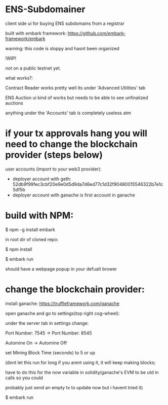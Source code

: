 # ENS-Subdomainer
client side ui for buying ENS subdomains from a registrar

built with embark framework: https://github.com/embark-framework/embark

warning: this code is sloppy and hasnt been organized

!WIP!

not on a public testnet yet.

what works?:

  Contract Reader works pretty well its under 'Advanced Utilities' tab
  
  ENS Auction ui kind of works but needs to be able to see unfinalized auctions
  
  anything under the 'Accounts' tab is completely useless atm



  # if your tx approvals hang you will need to change the blockchain provider (steps below)
  
  user accounts (import to your web3 provider):
  
  * deployer account with geth: 52db9f99fec3cbf20e9e0d5d9da7d6ed77c1d32f90480015546322b7e1c5df5b
  * deployer account with ganache is first account in ganache

  # build with NPM:
  
  $ npm -g install embark
  
  in root dir of cloned repo:
  
  $ npm install
  
  $ embark run
  
  should have a webpage popup in your defualt brower
  
  
  
  # change the blockchain provider:
  
  install ganache: https://truffleframework.com/ganache
  
  open ganache and go to settings(top right cog-wheel):
  
   under the server tab in settings change:
    
   Port Number: 7545 -> Port Number: 8545
      
   Automine On -> Automine Off
      
   set Mining Block Time (seconds) to 5 or up 
        
   (dont let this run for long if you arent using it, it will keep making blocks;
          
   have to do this for the now variable in solidity/ganache's EVM to be utd in calls so you could
          
   probably just send an empty tx to update now but i havent tried it)
  
   $ embark run
    

